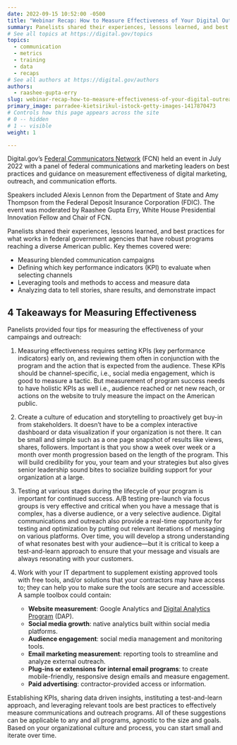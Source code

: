 ```yaml
---
date: 2022-09-15 10:52:00 -0500
title: "Webinar Recap: How to Measure Effectiveness of Your Digital Outreach and Communications"
summary: Panelists shared their experiences, lessons learned, and best practices for what works in federal government agencies that have robust programs reaching a diverse American public.
# See all topics at https://digital.gov/topics
topics:
  - communication
  - metrics
  - training
  - data
  - recaps
# See all authors at https://digital.gov/authors
authors:
  - raashee-gupta-erry
slug: webinar-recap-how-to-measure-effectiveness-of-your-digital-outreach-and-communications
primary_image: parradee-kietsirikul-istock-getty-images-1417870473
# Controls how this page appears across the site
# 0 -- hidden
# 1 -- visible
weight: 1

---
```


Digital.gov’s [Federal Communicators Network](https://digital.gov/communities/federal-communicators-network/) (FCN) held an event in July 2022 with a panel of federal communications and marketing leaders on best practices and guidance on measurement effectiveness of digital marketing, outreach, and communication efforts.

Speakers included Alexis Lennon from the Department of State and Amy Thompson from the Federal Deposit Insurance Corporation (FDIC). The event was moderated by Raashee Gupta Erry, White House Presidential Innovation Fellow and Chair of FCN. 

Panelists shared their experiences, lessons learned, and best practices for what works in federal government agencies that have robust programs reaching a diverse American public. Key themes covered were:

* Measuring blended communication campaigns
* Defining which key performance indicators (KPI) to evaluate when selecting channels
* Leveraging tools and methods to access and measure data
* Analyzing data to tell stories, share results, and demonstrate impact

## 4 Takeaways for Measuring Effectiveness

Panelists provided four tips for measuring the effectiveness of your campaings and outreach:

1. Measuring effectiveness requires setting KPIs (key performance indicators) early on, and reviewing them often in conjunction with the program and the action that is expected from the audience. These KPIs should be channel-specific, i.e., social media engagement, which is good to measure a tactic. But measurement of program success needs to have holistic KPIs as well i.e., audience reached or net new reach, or actions on the website to truly measure the impact on the American public.

2. Create a culture of education and storytelling to proactively get buy-in from stakeholders. It doesn’t have to be a complex interactive dashboard or data visualization if your organization is not there. It can be small and simple such as a one page snapshot of results like views, shares, followers. Important is that you show a week over week or a month over month progression based on the length of the program. This will build credibility for you, your team and your strategies but also gives senior leadership sound bites to socialize building support for your organization at a large.

3. Testing at various stages during the lifecycle of your program is important for continued success. A/B testing pre-launch via focus groups is very effective and critical when you have a message that is complex, has a diverse audience, or a very selective audience. Digital communications and outreach also provide a real-time opportunity for testing and optimization by putting out relevant iterations of messaging on various platforms. Over time, you will develop a strong understanding of what resonates best with your audience&mdash;but it is critical to keep a test-and-learn approach to ensure that your message and visuals are always resonating with your customers.

4. Work with your IT department to supplement existing approved tools with free tools, and/or solutions that your contractors may have access to; they can help you to make sure the tools are secure and accessible. A sample toolbox could contain:

    * **Website measurement**: Google Analytics and [Digital Analytics Program](https://digital.gov/guides/dap/) (DAP).
    * **Social media growth**: native analytics built within social media platforms.
    * **Audience engagement**: social media management and monitoring tools.
    * **Email marketing measurement**: reporting tools to streamline and analyze external outreach.
    * **Plug-ins or extensions for internal email programs**: to create mobile-friendly, responsive design emails and measure engagement.
    * **Paid advertising**: contractor-provided access or information.

Establishing KPIs, sharing data driven insights, instituting a test-and-learn approach, and leveraging relevant tools are best practices to effectively measure communications and outreach programs. All of these suggestions can be applicable to any and all programs, agnostic to the size and goals. Based on your organizational culture and process, you can start small and iterate over time.
